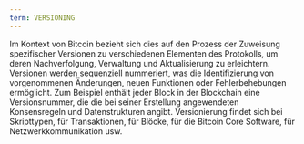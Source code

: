```yaml
---
term: VERSIONING
---
```


Im Kontext von Bitcoin bezieht sich dies auf den Prozess der Zuweisung spezifischer Versionen zu verschiedenen Elementen des Protokolls, um deren Nachverfolgung, Verwaltung und Aktualisierung zu erleichtern. Versionen werden sequenziell nummeriert, was die Identifizierung von vorgenommenen Änderungen, neuen Funktionen oder Fehlerbehebungen ermöglicht. Zum Beispiel enthält jeder Block in der Blockchain eine Versionsnummer, die die bei seiner Erstellung angewendeten Konsensregeln und Datenstrukturen angibt. Versionierung findet sich bei Skripttypen, für Transaktionen, für Blöcke, für die Bitcoin Core Software, für Netzwerkkommunikation usw.
